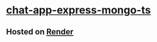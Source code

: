# [chat-app-express-mongo-ts](https://chat-app-express-mongo-ts.onrender.com)

## Hosted on [Render](https://dashboard.render.com/)